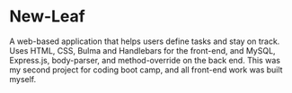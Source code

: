 # New-Leaf
A web-based application that helps users define tasks and stay on track. Uses HTML, CSS, Bulma and Handlebars for the front-end, and MySQL, Express.js, body-parser, and method-override on the back end. This was my second project for coding boot camp, and all front-end work was built myself. 
